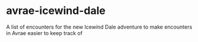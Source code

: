 # avrae-icewind-dale
A list of encounters for the new Icewind Dale adventure to make encounters in Avrae easier to keep track of
